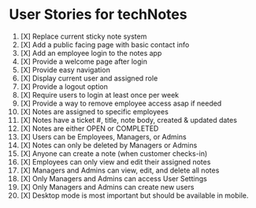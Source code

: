 # User Stories for techNotes

1. [X] Replace current sticky note system
2. [X] Add a public facing page with basic contact info
3. [X] Add an employee login to the notes app
4. [X] Provide a welcome page after login
5. [X] Provide easy navigation
6. [X] Display current user and assigned role
7. [X] Provide a logout option
8. [X] Require users to login at least once per week
9. [X] Provide a way to remove employee access asap if needed
1. [X] Notes are assigned to specific employees
1. [X] Notes have a ticket #, title, note body, created & updated dates
1. [X] Notes are either OPEN or COMPLETED
1. [X] Users can be Employees, Managers, or Admins
1. [X] Notes can only be deleted by Managers or Admins
1. [X] Anyone can create a note (when customer checks-in)
1. [X] Employees can only view and edit their assigned notes
1. [X] Managers and Admins can view, edit, and delete all notes
1. [X] Only Managers and Admins can access User Settings
1. [X] Only Managers and Admins can create new users
2. [X] Desktop mode is most important but should be available in mobile.

